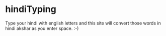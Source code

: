 # hindiTyping
Type your hindi with english letters and this site will convert those words in hindi akshar as you enter space. :-)

